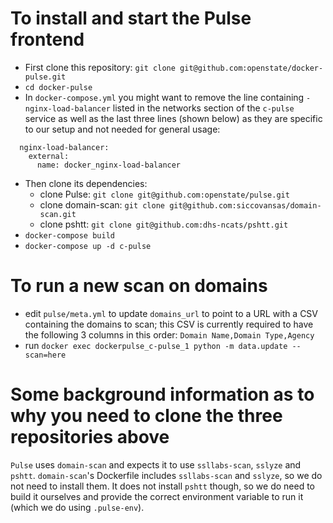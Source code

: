 # To install and start the Pulse frontend
- First clone this repository: `git clone git@github.com:openstate/docker-pulse.git`
- `cd docker-pulse`
- In `docker-compose.yml` you might want to remove the line containing `- nginx-load-balancer` listed in the networks section of the `c-pulse` service as well as the last three lines (shown below) as they are specific to our setup and not needed for general usage:
```
  nginx-load-balancer:
    external:
      name: docker_nginx-load-balancer
```
- Then clone its dependencies:
  - clone Pulse: `git clone git@github.com:openstate/pulse.git`
  - clone domain-scan: `git clone git@github.com:siccovansas/domain-scan.git`
  - clone pshtt: `git clone git@github.com:dhs-ncats/pshtt.git`
- `docker-compose build`
- `docker-compose up -d c-pulse`

# To run a new scan on domains
- edit `pulse/meta.yml` to update `domains_url` to point to a URL with a CSV containing the domains to scan; this CSV is currently required to have the following 3 columns in this order: `Domain Name,Domain Type,Agency`
- run `docker exec dockerpulse_c-pulse_1 python -m data.update --scan=here`

# Some background information as to why you need to clone the three repositories above
`Pulse` uses `domain-scan` and expects it to use `ssllabs-scan`, `sslyze` and `pshtt`. `domain-scan`'s Dockerfile includes `ssllabs-scan` and `sslyze`, so we do not need to install them. It does not install `pshtt` though, so we do need to build it ourselves and provide the correct environment variable to run it (which we do using `.pulse-env`).
